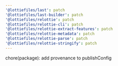 ```yaml
---
'@lottiefiles/last': patch
'@lottiefiles/last-builder': patch
'@lottiefiles/relottie': patch
'@lottiefiles/relottie-cli': patch
'@lottiefiles/relottie-extract-features': patch
'@lottiefiles/relottie-metadata': patch
'@lottiefiles/relottie-parse': patch
'@lottiefiles/relottie-stringify': patch
---
```


chore(package): add provenance to publishConfig
